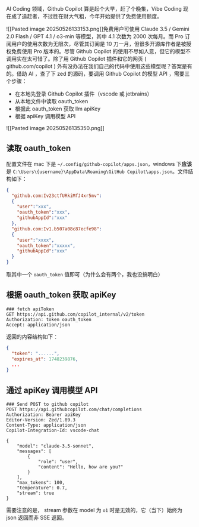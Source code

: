 AI Coding 领域，Github Copilot 算是起个大早，赶了个晚集，Vibe Coding 现在成了追赶者，不过胜在财大气粗，今年开始提供了免费使用额度。

![[Pasted image 20250526133153.png]]免费用户可使用 Claude 3.5 / Gemini 2.0 Flash / GPT 4.1 / o3-min 等模型，其中 4.1 次数为 2000 次每月。而 Pro 订阅用户的使用次数为无限次，尽管其订阅是 10 刀一月，但很多开源库作者是被授权免费使用 Pro 版本的。尽管 Github Copilot 的使用不尽如人意，但它的模型不调用实在太可惜了。除了用 Github Copilot 插件和它的网页 ( github.com/copilot ) 外有没办法在我们自己的代码中使用这些模型呢？答案是有的。借助 AI ，查了下 zed 的源码，要调用 Github Copilot 的模型 API ，需要三个步骤：

- 在本地先登录 Github Copilot 插件（vscode 或 jetbrains）
- 从本地文件中读取 oauth_token 
- 根据此  oauth_token 获取 llm apiKey
- 根据 apiKey 调用模型 API

![[Pasted image 20250526135350.png]]
## 读取 oauth_token

配置文件在 mac 下是 `~/.config/github-copilot/apps.json`，windows 下**应该**是 `C:\Users\{username}\AppData\Roaming\GitHub Copilot\apps.json`。文件结构如下：

```json
{
  "github.com:Iv23ctfURkiMfJ4xr5mv":
  {
    "user":"xxx",
    "oauth_token":"xxx",
    "githubAppId":"xxx"
  },
  "github.com:Iv1.b507a08c87ecfe98":
  {
    "user":"xxxx",
    "oauth_token":"xxxxx",
    "githubAppId":"xxx"
  }
}
````

取其中一个 `oauth_token` 值即可（为什么会有两个，我也没搞明白）

## 根据 oauth_token 获取 apiKey

```http
### fetch apiToken  
GET https://api.github.com/copilot_internal/v2/token  
Authorization: token oauth_token  
Accept: application/json
```

返回的内容结构如下：
```json
{
  "token": "......",
  "expires_at": 1748239876,
  ...
}
```

## 通过 apiKey 调用模型 API

```http
### Send POST to github copilot  
POST https://api.githubcopilot.com/chat/completions  
Authorization: Bearer apiKey 
Editor-Version: Zed/1.89.3  
Content-Type: application/json  
Copilot-Integration-Id: vscode-chat

{
	"model": "claude-3.5-sonnet",
	"messages": [
		{
			"role": "user",
			"content": "Hello, how are you?"
		}
	],
	"max_tokens": 100,
	"temperature": 0.7,
	"stream": true
}
```

需要注意的是， stream 参数在 model 为 `o1` 时是无效的，它（当下）始终为 json 返回而非 SSE 返回。

